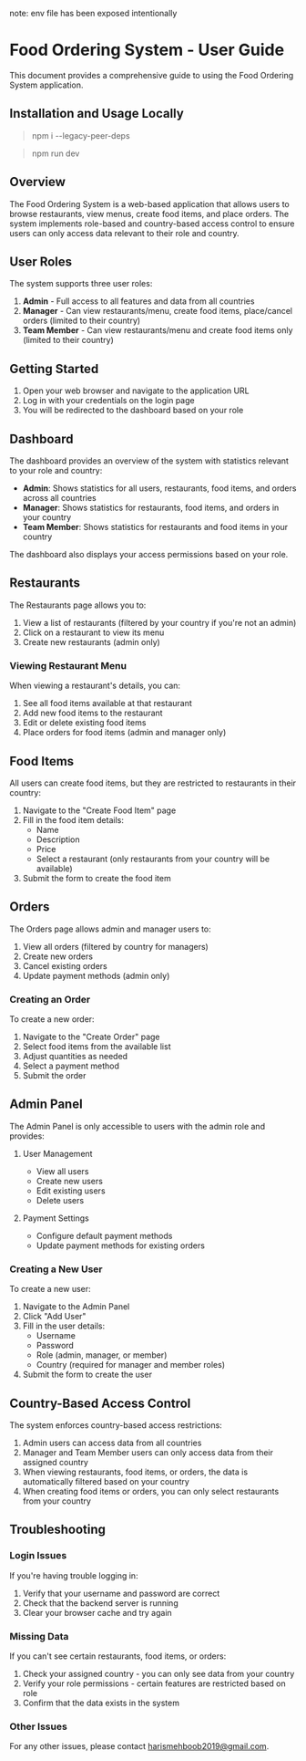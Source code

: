 note: env file has been exposed intentionally

# Food Ordering System - User Guide

This document provides a comprehensive guide to using the Food Ordering System application.

## Installation and Usage Locally

> npm i --legacy-peer-deps

> npm run dev

## Overview

The Food Ordering System is a web-based application that allows users to browse restaurants, view menus, create food items, and place orders. The system implements role-based and country-based access control to ensure users can only access data relevant to their role and country.

## User Roles

The system supports three user roles:

1. **Admin** - Full access to all features and data from all countries
2. **Manager** - Can view restaurants/menu, create food items, place/cancel orders (limited to their country)
3. **Team Member** - Can view restaurants/menu and create food items only (limited to their country)

## Getting Started

1. Open your web browser and navigate to the application URL
2. Log in with your credentials on the login page
3. You will be redirected to the dashboard based on your role

## Dashboard

The dashboard provides an overview of the system with statistics relevant to your role and country:

- **Admin**: Shows statistics for all users, restaurants, food items, and orders across all countries
- **Manager**: Shows statistics for restaurants, food items, and orders in your country
- **Team Member**: Shows statistics for restaurants and food items in your country

The dashboard also displays your access permissions based on your role.

## Restaurants

The Restaurants page allows you to:

1. View a list of restaurants (filtered by your country if you're not an admin)
2. Click on a restaurant to view its menu
3. Create new restaurants (admin only)

### Viewing Restaurant Menu

When viewing a restaurant's details, you can:

1. See all food items available at that restaurant
2. Add new food items to the restaurant
3. Edit or delete existing food items
4. Place orders for food items (admin and manager only)

## Food Items

All users can create food items, but they are restricted to restaurants in their country:

1. Navigate to the "Create Food Item" page
2. Fill in the food item details:
   - Name
   - Description
   - Price
   - Select a restaurant (only restaurants from your country will be available)
3. Submit the form to create the food item

## Orders

The Orders page allows admin and manager users to:

1. View all orders (filtered by country for managers)
2. Create new orders
3. Cancel existing orders
4. Update payment methods (admin only)

### Creating an Order

To create a new order:

1. Navigate to the "Create Order" page
2. Select food items from the available list
3. Adjust quantities as needed
4. Select a payment method
5. Submit the order

## Admin Panel

The Admin Panel is only accessible to users with the admin role and provides:

1. User Management

   - View all users
   - Create new users
   - Edit existing users
   - Delete users

2. Payment Settings
   - Configure default payment methods
   - Update payment methods for existing orders

### Creating a New User

To create a new user:

1. Navigate to the Admin Panel
2. Click "Add User"
3. Fill in the user details:
   - Username
   - Password
   - Role (admin, manager, or member)
   - Country (required for manager and member roles)
4. Submit the form to create the user

## Country-Based Access Control

The system enforces country-based access restrictions:

1. Admin users can access data from all countries
2. Manager and Team Member users can only access data from their assigned country
3. When viewing restaurants, food items, or orders, the data is automatically filtered based on your country
4. When creating food items or orders, you can only select restaurants from your country

## Troubleshooting

### Login Issues

If you're having trouble logging in:

1. Verify that your username and password are correct
2. Check that the backend server is running
3. Clear your browser cache and try again

### Missing Data

If you can't see certain restaurants, food items, or orders:

1. Check your assigned country - you can only see data from your country
2. Verify your role permissions - certain features are restricted based on role
3. Confirm that the data exists in the system

### Other Issues

For any other issues, please contact harismehboob2019@gmail.com.

